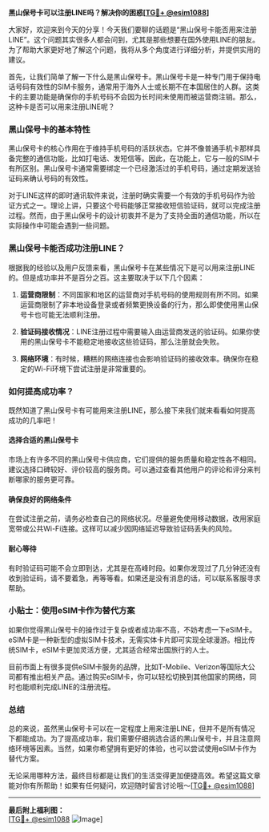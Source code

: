 **黑山保号卡可以注册LINE吗？解决你的困惑[[TG💪+ @esim1088](https://t.me/s/esim1088)]**

大家好，欢迎来到今天的分享！今天我们要聊的话题是“黑山保号卡能否用来注册LINE”。这个问题其实很多人都会问到，尤其是那些想要在国外使用LINE的朋友。为了帮助大家更好地了解这个问题，我将从多个角度进行详细分析，并提供实用的建议。

首先，让我们简单了解一下什么是黑山保号卡。黑山保号卡是一种专门用于保持电话号码有效性的SIM卡服务，通常用于海外人士或长期不在本国居住的人群。这类卡的主要功能是确保你的手机号码不会因为长时间未使用而被运营商注销。那么，这种卡是否可以用来注册LINE呢？

### **黑山保号卡的基本特性**

黑山保号卡的核心作用在于维持手机号码的活跃状态。它并不像普通手机卡那样具备完整的通信功能，比如打电话、发短信等。因此，在功能上，它与一般的SIM卡有所区别。黑山保号卡通常需要绑定一个已经激活过的手机号码，通过定期发送验证码来确认号码的有效性。

对于LINE这样的即时通讯软件来说，注册时确实需要一个有效的手机号码作为验证方式之一。理论上讲，只要这个号码能够正常接收短信验证码，就可以完成注册过程。然而，由于黑山保号卡的设计初衷并不是为了支持全面的通信功能，所以在实际操作中可能会遇到一些问题。

### **黑山保号卡能否成功注册LINE？**

根据我的经验以及用户反馈来看，黑山保号卡在某些情况下是可以用来注册LINE的。但是成功率并不是百分之百。这主要取决于以下几个因素：

1. **运营商限制**：不同国家和地区的运营商对手机号码的使用规则有所不同。如果运营商限制了非本地设备登录或者频繁更换设备的行为，那么即使使用黑山保号卡也可能无法顺利注册。
   
2. **验证码接收情况**：LINE注册过程中需要输入由运营商发送的验证码。如果你使用的黑山保号卡不能稳定地接收这些验证码，那么注册就会失败。

3. **网络环境**：有时候，糟糕的网络连接也会影响验证码的接收效率。确保你在稳定的Wi-Fi环境下尝试注册是非常重要的。

### **如何提高成功率？**

既然知道了黑山保号卡有可能用来注册LINE，那么接下来我们就来看看如何提高成功的几率吧！

#### **选择合适的黑山保号卡**
市场上有许多不同的黑山保号卡供应商，它们提供的服务质量和稳定性各不相同。建议选择口碑较好、评价较高的服务商。可以通过查看其他用户的评论和评分来判断哪家的服务更可靠。

#### **确保良好的网络条件**
在尝试注册之前，请务必检查自己的网络状况。尽量避免使用移动数据，改用家庭宽带或公共Wi-Fi连接。这样可以减少因网络延迟导致验证码丢失的风险。

#### **耐心等待**
有时验证码可能不会立即到达，尤其是在高峰时段。如果你发现过了几分钟还没有收到验证码，请不要着急，再等等看。如果还是没有消息的话，可以联系客服寻求帮助。

### **小贴士：使用eSIM卡作为替代方案**

如果你觉得黑山保号卡的操作过于复杂或者成功率不高，不妨考虑一下eSIM卡。eSIM卡是一种新型的虚拟SIM卡技术，无需实体卡片即可实现全球漫游。相比传统SIM卡，eSIM卡更加灵活方便，尤其适合经常出国旅行的人士。

目前市面上有很多提供eSIM卡服务的品牌，比如T-Mobile、Verizon等国际大公司都有推出相关产品。通过购买eSIM卡，你可以轻松切换到其他国家的网络，同时也能顺利完成LINE的注册流程。

### **总结**

总的来说，虽然黑山保号卡可以在一定程度上用来注册LINE，但并不是所有情况下都能成功。为了提高成功率，我们需要仔细挑选合适的黑山保号卡，并且注意网络环境等因素。当然，如果你希望拥有更好的体验，也可以尝试使用eSIM卡作为替代方案。

无论采用哪种方法，最终目标都是让我们的生活变得更加便捷高效。希望这篇文章能对你有所帮助！如果有任何疑问，欢迎随时留言讨论哦～[[TG💪+ @esim1088](https://t.me/s/esim1088)]

---

**最后附上福利图：**  
[[TG💪+ @esim1088](https://t.me/s/esim1088) ![Image](https://i.postimg.cc/4NQfJmqS/Snipaste-2025-05-13-00-14-12.png)]